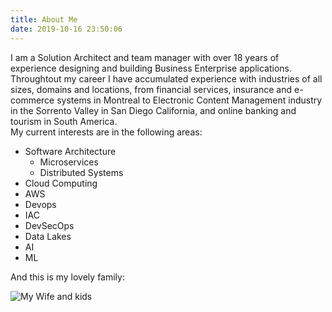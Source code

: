 ```yaml
---
title: About Me
date: 2019-10-16 23:50:06
---
```

I am a Solution Architect and team manager with over 18 years of experience designing and building Business Enterprise applications. Throughtout my career I have accumulated experience with industries of all sizes, domains and locations, from financial services, insurance and e-commerce systems in Montreal to Electronic Content Management industry in the Sorrento Valley in San Diego California, and online banking and tourism in South America.  
My current interests are in the following areas:
- Software Architecture
    - Microservices
    - Distributed Systems
- Cloud Computing
- AWS
- Devops
- IAC
- DevSecOps
- Data Lakes
- AI
- ML

And this is my lovely family:

![My Wife and kids](index/myFamily.jpg)

